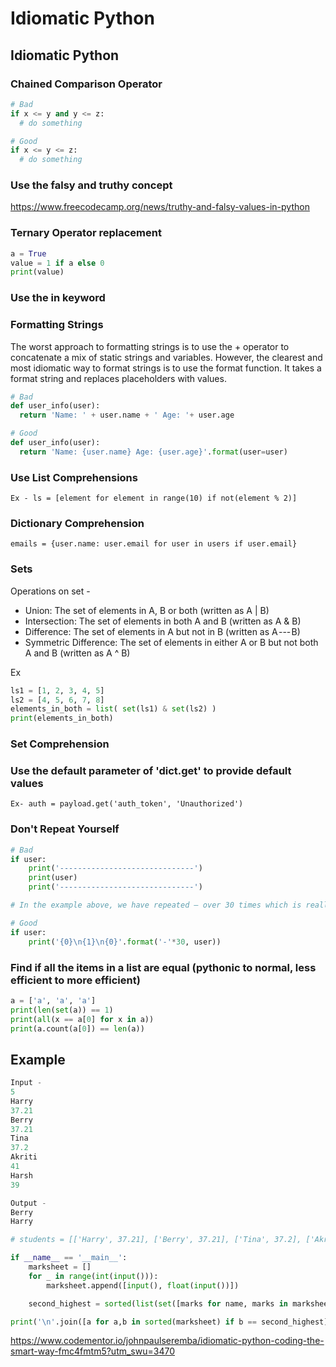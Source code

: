 # Idiomatic Python

## Idiomatic Python

### Chained Comparison Operator

```python
# Bad
if x <= y and y <= z:
  # do something

# Good
if x <= y <= z:
  # do something
```

### Use the falsy and truthy concept

<https://www.freecodecamp.org/news/truthy-and-falsy-values-in-python>

### Ternary Operator replacement

```python
a = True
value = 1 if a else 0
print(value)
```

### Use the in keyword

### Formatting Strings

The worst approach to formatting strings is to use the + operator to concatenate a mix of static strings and variables. However, the clearest and most idiomatic way to format strings is to use the format function. It takes a format string and replaces placeholders with values.

```python
# Bad
def user_info(user):
  return 'Name: ' + user.name + ' Age: '+ user.age

# Good
def user_info(user):
  return 'Name: {user.name} Age: {user.age}'.format(user=user)
```

### Use List Comprehensions

`Ex - ls = [element for element in range(10) if not(element % 2)]`

### Dictionary Comprehension

`emails = {user.name: user.email for user in users if user.email}`

### Sets

Operations on set -

- Union: The set of elements in A, B or both (written as A | B)
- Intersection: The set of elements in both A and B (written as A & B)
- Difference: The set of elements in A but not in B (written as A --- B)
- Symmetric Difference: The set of elements in either A or B but not both A and B (written as A ^ B)

Ex

```python
ls1 = [1, 2, 3, 4, 5]
ls2 = [4, 5, 6, 7, 8]
elements_in_both = list( set(ls1) & set(ls2) )
print(elements_in_both)
```

### Set Comprehension

### Use the default parameter of 'dict.get' to provide default values

`Ex- auth = payload.get('auth_token', 'Unauthorized')`

### Don't Repeat Yourself

```python
# Bad
if user:
    print('------------------------------')
    print(user)
    print('------------------------------')

# In the example above, we have repeated — over 30 times which is really not good.

# Good
if user:
    print('{0}\n{1}\n{0}'.format('-'*30, user))
```

### Find if all the items in a list are equal (pythonic to normal, less efficient to more efficient)

```python
a = ['a', 'a', 'a']
print(len(set(a)) == 1)
print(all(x == a[0] for x in a))
print(a.count(a[0]) == len(a))
```

## Example

```python
Input -
5
Harry
37.21
Berry
37.21
Tina
37.2
Akriti
41
Harsh
39

Output -
Berry
Harry

# students = [['Harry', 37.21], ['Berry', 37.21], ['Tina', 37.2], ['Akriti', 41], ['Harsh', 39]]

if __name__ == '__main__':
    marksheet = []
    for _ in range(int(input())):
        marksheet.append([input(), float(input())])

    second_highest = sorted(list(set([marks for name, marks in marksheet])))[1]

print('\n'.join([a for a,b in sorted(marksheet) if b == second_highest]))
```

<https://www.codementor.io/johnpaulseremba/idiomatic-python-coding-the-smart-way-fmc4fmtm5?utm_swu=3470>
